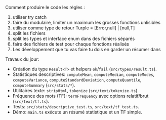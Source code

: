 Comment produire le code les règles : 
1. utiliser try catch 
2. faire du modulaire, limiter un maximum les grosses fonctions unlisibles
3. utiliser comme type de retour Turple = [Error,null] | [null,T]
4. split les fichiers
5. split les types et interface enum dans des fichiers séparés
6. faire des fichiers de test pour chaque fonctions réalisés
7. Les développement que tu vas faire tu dois en garder un résumer dans 

Travaux du jour:
- Création du type `Result<T>` et helpers `ok`/`fail` (`src/types/result.ts`).
- Statistiques descriptives: `computeMean`, `computeMedian`, `computeModes`, `computeVariance`, `computeStandardDeviation`, `computeQuantile`, `computeSummary` (`src/stats/*`).
- Utilitaires texte: `stripHtml`, `tokenize` (`src/text/tokenize.ts`).
- Fréquence des mots (TF): `termFrequency` avec options relatif/brut (`src/text/tf.ts`).
- Tests: `src/stats/descriptive_test.ts`, `src/text/tf_test.ts`.
- Démo: `main.ts` exécute un résumé statistique et un TF simple.